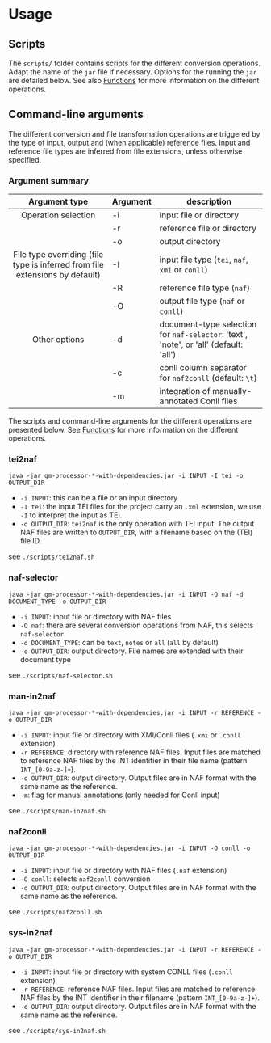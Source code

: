 # Usage
## Scripts
The `scripts/` folder contains scripts for the different conversion operations.
Adapt the name of the `jar` file if necessary.
Options for the running the `jar` are detailed below. See also [Functions](functions.md)
   for more information on the different operations.

## Command-line arguments
The different conversion and file transformation operations are triggered by the
type of input, output and (when applicable) reference files.
Input and reference file types are inferred from file extensions, unless otherwise specified.

### Argument summary

| Argument type | Argument  | description |
| :--------:    | --------- | ----------- |
| Operation selection |   -i      | input file or directory |
|  |   -r      | reference file or directory |
|  |   -o      | output directory |
| File type overriding (file type is inferred from file extensions by default) |  -I      | input file type (`tei`, `naf`, `xmi` or `conll`) |
|  | -R      | reference file type (`naf`) |
|  | -O      | output file type (`naf` or `conll`)|
| Other options | -d | document-type selection for `naf-selector`: 'text', 'note', or 'all' (default: 'all') |
| | -c | conll column separator for `naf2conll` (default: `\t`)| 
| | -m | integration of manually-annotated Conll files |

The scripts and command-line arguments for the different operations are presented below. See [Functions](functions.md)
for more information on the different operations.

### tei2naf

```jshelllanguage
java -jar gm-processor-*-with-dependencies.jar -i INPUT -I tei -o OUTPUT_DIR
```

* `-i INPUT`: this can be a file or an input directory 
* `-I tei`: the input TEI files for the project carry an `.xml` extension, we use `-I` to interpret the input as TEI. 
* `-o OUTPUT_DIR`: `tei2naf` is the only operation with TEI input. The output NAF files are written to `OUTPUT_DIR`, with 
a filename based on the (TEI) file ID.

see `./scripts/tei2naf.sh`

### naf-selector

```jshelllanguage
java -jar gm-processor-*-with-dependencies.jar -i INPUT -O naf -d DOCUMENT_TYPE -o OUTPUT_DIR
```

* `-i INPUT`: input file or directory with NAF files
* `-O naf`: there are several conversion operations from NAF, this selects `naf-selector`
* `-d DOCUMENT_TYPE`: can be `text`, `notes` or `all` (`all` by default)
* `-o OUTPUT_DIR`: output directory. File names are extended with their document type

see `./scripts/naf-selector.sh`

### man-in2naf
 
```jshelllanguage
java -jar gm-processor-*-with-dependencies.jar -i INPUT -r REFERENCE -o OUTPUT_DIR
```

* `-i INPUT`: input file or directory with XMI/Conll files (`.xmi` or `.conll` extension)
* `-r REFERENCE`: directory with reference NAF files. Input files are matched to reference NAF files by the INT identifier 
 in their file name (pattern `INT_[0-9a-z-]+`). 
* `-o OUTPUT_DIR`: output directory. Output files are in NAF format with the same name as the reference.
* `-m`: flag for manual annotations (only needed for Conll input)

see `./scripts/man-in2naf.sh`

### naf2conll

```jshelllanguage
java -jar gm-processor-*-with-dependencies.jar -i INPUT -O conll -o OUTPUT_DIR
```

* `-i INPUT`: input file or directory with NAF files (`.naf` extension)
* `-O conll`: selects `naf2conll` conversion
* `-o OUTPUT_DIR`: output directory. Output files are in NAF format with the same name as the reference.

see `./scripts/naf2conll.sh`

### sys-in2naf

```jshelllanguage
java -jar gm-processor-*-with-dependencies.jar -i INPUT -r REFERENCE -o OUTPUT_DIR
```

* `-i INPUT`: input file or directory with system CONLL files (`.conll` extension)
* `-r REFERENCE`: reference NAF files. Input files are matched to reference NAF files by the INT identifier in their
filename (pattern `INT_[0-9a-z-]+`). 
* `-o OUTPUT_DIR`: output directory. Output files are in NAF format with the same name as the reference.

see `./scripts/sys-in2naf.sh`
